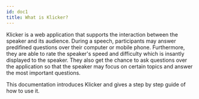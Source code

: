 ```yaml
---
id: doc1
title: What is Klicker?
---
```


Klicker is a web application that supports the interaction between the speaker and its
audience. During a speech, participants may answer predifined questions over their computer
or mobile phone. Furthermore, they are able to rate the speaker's speed and difficulty which
is insantly displayed to the speaker. They also get the chance to ask questions over the
application so that the speaker may focus on certain topics and answer the most important questions.

This documentation introduces Klicker and gives a step by step guide of how to use it.

